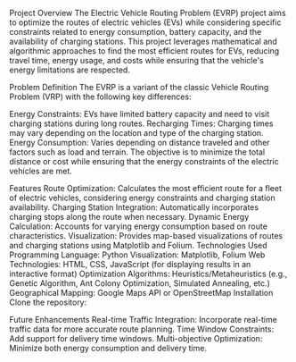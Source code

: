 Project Overview
The Electric Vehicle Routing Problem (EVRP) project aims to optimize the routes of electric vehicles (EVs) while considering specific constraints related to energy consumption, battery capacity, and the availability of charging stations. This project leverages mathematical and algorithmic approaches to find the most efficient routes for EVs, reducing travel time, energy usage, and costs while ensuring that the vehicle's energy limitations are respected.

Problem Definition
The EVRP is a variant of the classic Vehicle Routing Problem (VRP) with the following key differences:

Energy Constraints: EVs have limited battery capacity and need to visit charging stations during long routes.
Recharging Times: Charging times may vary depending on the location and type of the charging station.
Energy Consumption: Varies depending on distance traveled and other factors such as load and terrain.
The objective is to minimize the total distance or cost while ensuring that the energy constraints of the electric vehicles are met.

Features
Route Optimization: Calculates the most efficient route for a fleet of electric vehicles, considering energy constraints and charging station availability.
Charging Station Integration: Automatically incorporates charging stops along the route when necessary.
Dynamic Energy Calculation: Accounts for varying energy consumption based on route characteristics.
Visualization: Provides map-based visualizations of routes and charging stations using Matplotlib and Folium.
Technologies Used
Programming Language: Python
Visualization: Matplotlib, Folium
Web Technologies: HTML, CSS, JavaScript (for displaying results in an interactive format)
Optimization Algorithms: Heuristics/Metaheuristics (e.g., Genetic Algorithm, Ant Colony Optimization, Simulated Annealing, etc.)
Geographical Mapping: Google Maps API or OpenStreetMap
Installation
Clone the repository:

Future Enhancements
Real-time Traffic Integration: Incorporate real-time traffic data for more accurate route planning.
Time Window Constraints: Add support for delivery time windows.
Multi-objective Optimization: Minimize both energy consumption and delivery time.
